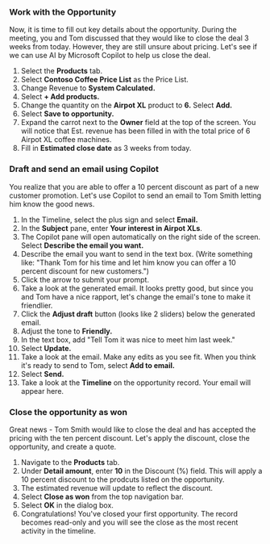 
### Work with the Opportunity

Now, it is time to fill out key details about the opportunity. During the meeting, you and Tom discussed that they would like to close the deal 3 weeks from today. However, they are still unsure about pricing. Let's see if we can use AI by Microsoft Copilot to help us close the deal.

1. Select the **Products** tab.
2. Select **Contoso Coffee Price List** as the Price List.
3. Change Revenue to **System Calculated.**
4. Select **+ Add products.**
5. Change the quantity on the **Airpot XL** product to **6.** Select **Add.**
6. Select **Save to opportunity.**
7. Expand the carrot next to the **Owner** field at the top of the screen. You will notice that Est. revenue has been filled in with the total price of 6 Airpot XL coffee machines.
8. Fill in **Estimated close date** as 3 weeks from today.

### Draft and send an email using Copilot

You realize that you are able to offer a 10 percent discount as part of a new customer promotion. Let's use Copilot to send an email to Tom Smith letting him know the good news.

1. In the Timeline, select the plus sign and select **Email.**
2. In the **Subject** pane, enter **Your interest in Airpot XLs**.
3. The Copilot pane will open automatically on the right side of the screen. Select **Describe the email you want.**
4. Describe the email you want to send in the text box. (Write something like: "Thank Tom for his time and let him know you can offer a 10 percent discount for new customers.")
5. Click the arrow to submit your prompt.
6. Take a look at the generated email. It looks pretty good, but since you and Tom have a nice rapport, let's change the email's tone to make it friendlier.
7. Click the **Adjust draft** button (looks like 2 sliders) below the generated email.
8. Adjust the tone to **Friendly.**
9. In the text box, add "Tell Tom it was nice to meet him last week."
10. Select **Update.**
11. Take a look at the email. Make any edits as you see fit. When you think it's ready to send to Tom, select **Add to email.**
12. Select **Send.**
13. Take a look at the **Timeline** on the opportunity record. Your email will appear here.

### Close the opportunity as won

Great news - Tom Smith would like to close the deal and has accepted the pricing with the ten percent discount. Let's apply the discount, close the opportunity, and create a quote.

1. Navigate to the **Products** tab.
2. Under **Detail amount**, enter **10** in the Discount (%) field. This will apply a 10 percent discount to the prodcuts listed on the opportunity.
3. The estimated revenue will update to reflect the discount.
4. Select **Close as won** from the top navigation bar.
5. Select **OK** in the dialog box.
6. Congratulations! You've closed your first opportunity. The record becomes read-only and you will see the close as the most recent activity in the timeline.


